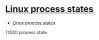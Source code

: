 # [Linux process states](https://idea.popcount.org/2012-12-11-linux-process-states/)

- [Linux process states](#linux-process-states)










TODO process state